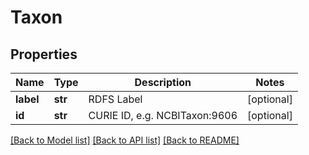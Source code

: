 # Taxon

## Properties
Name | Type | Description | Notes
------------ | ------------- | ------------- | -------------
**label** | **str** | RDFS Label | [optional] 
**id** | **str** | CURIE ID, e.g. NCBITaxon:9606 | [optional] 

[[Back to Model list]](../README.md#documentation-for-models) [[Back to API list]](../README.md#documentation-for-api-endpoints) [[Back to README]](../README.md)


